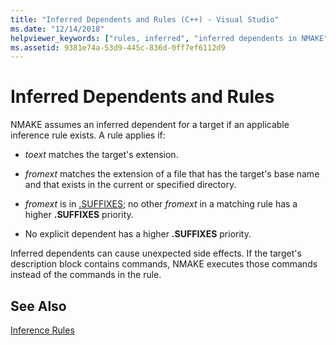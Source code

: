 ```yaml
---
title: "Inferred Dependents and Rules (C++) - Visual Studio"
ms.date: "12/14/2018"
helpviewer_keywords: ["rules, inferred", "inferred dependents in NMAKE", "inferred rules in NMAKE", "dependents, inferred"]
ms.assetid: 9381e74a-53d9-445c-836d-0ff7ef6112d9
---
```

# Inferred Dependents and Rules

NMAKE assumes an inferred dependent for a target if an applicable inference rule exists. A rule applies if:

- *toext* matches the target's extension.

- *fromext* matches the extension of a file that has the target's base name and that exists in the current or specified directory.

- *fromext* is in [.SUFFIXES](dot-directives.md); no other *fromext* in a matching rule has a higher **.SUFFIXES** priority.

- No explicit dependent has a higher **.SUFFIXES** priority.

Inferred dependents can cause unexpected side effects. If the target's description block contains commands, NMAKE executes those commands instead of the commands in the rule.

## See Also

[Inference Rules](inference-rules.md)